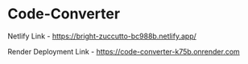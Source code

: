 ﻿# Code-Converter

Netlify Link - https://bright-zuccutto-bc988b.netlify.app/

Render Deployment Link - https://code-converter-k75b.onrender.com
